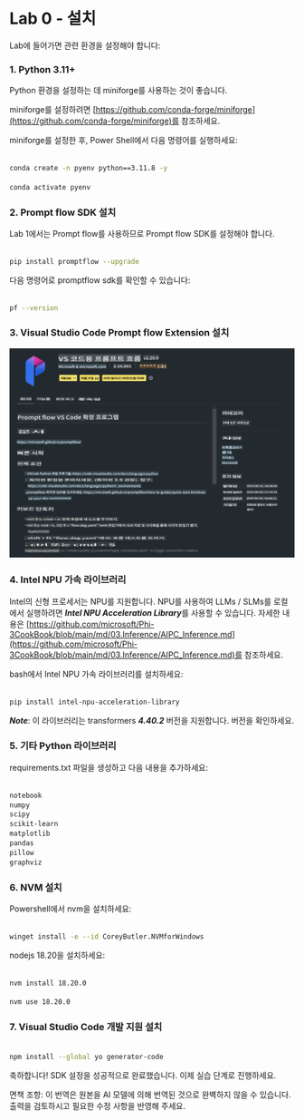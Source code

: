 # **Lab 0 - 설치**

Lab에 들어가면 관련 환경을 설정해야 합니다:

### **1. Python 3.11+**

Python 환경을 설정하는 데 miniforge를 사용하는 것이 좋습니다.

miniforge를 설정하려면 [https://github.com/conda-forge/miniforge](https://github.com/conda-forge/miniforge)를 참조하세요.

miniforge를 설정한 후, Power Shell에서 다음 명령어를 실행하세요:

```bash

conda create -n pyenv python==3.11.8 -y

conda activate pyenv

```

### **2. Prompt flow SDK 설치**

Lab 1에서는 Prompt flow를 사용하므로 Prompt flow SDK를 설정해야 합니다.

```bash

pip install promptflow --upgrade

```

다음 명령어로 promptflow sdk를 확인할 수 있습니다:

```bash

pf --version

```

### **3. Visual Studio Code Prompt flow Extension 설치**

![pf](../../../../../../../translated_images/pf_ext.2830ee3df27421bce4a776ce6474a025c28f3886dac2272d60b70572a9a87040.ko.png)

### **4. Intel NPU 가속 라이브러리**

Intel의 신형 프로세서는 NPU를 지원합니다. NPU를 사용하여 LLMs / SLMs를 로컬에서 실행하려면 ***Intel NPU Acceleration Library***를 사용할 수 있습니다. 자세한 내용은 [https://github.com/microsoft/Phi-3CookBook/blob/main/md/03.Inference/AIPC_Inference.md](https://github.com/microsoft/Phi-3CookBook/blob/main/md/03.Inference/AIPC_Inference.md)를 참조하세요.

bash에서 Intel NPU 가속 라이브러리를 설치하세요:

```bash

pip install intel-npu-acceleration-library

```

***Note***: 이 라이브러리는 transformers ***4.40.2*** 버전을 지원합니다. 버전을 확인하세요.

### **5. 기타 Python 라이브러리**

requirements.txt 파일을 생성하고 다음 내용을 추가하세요:

```txt

notebook
numpy 
scipy 
scikit-learn 
matplotlib 
pandas 
pillow 
graphviz

```

### **6. NVM 설치**

Powershell에서 nvm을 설치하세요:

```bash

winget install -e --id CoreyButler.NVMforWindows

```

nodejs 18.20을 설치하세요:

```bash

nvm install 18.20.0

nvm use 18.20.0

```

### **7. Visual Studio Code 개발 지원 설치**

```bash

npm install --global yo generator-code

```

축하합니다! SDK 설정을 성공적으로 완료했습니다. 이제 실습 단계로 진행하세요.

면책 조항: 이 번역은 원본을 AI 모델에 의해 번역된 것으로 완벽하지 않을 수 있습니다. 
출력을 검토하시고 필요한 수정 사항을 반영해 주세요.